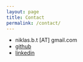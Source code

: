 ```yaml
---
layout: page
title: Contact
permalink: /contact/
---
```


- niklas.b.t [AT] gmail.com
- [github](https://github.com/niklasbt)
- [linkedin](https://www.linkedin.com/in/niklas-b-thompson-ph-d-aa05171b1/)
